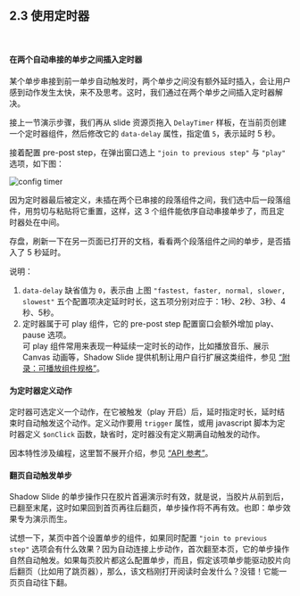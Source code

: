 2.3 使用定时器
--------------

&nbsp;

#### 在两个自动串接的单步之间插入定时器

某个单步串接到前一单步自动触发时，两个单步之间没有额外延时插入，会让用户感到动作发生太快，来不及思考。这时，我们通过在两个单步之间插入定时器解决。

接上一节演示步骤，我们再从 slide 资源页拖入 `DelayTimer` 样板，在当前页创建一个定时器组件，然后修改它的 `data-delay` 属性，指定值 `5`，表示延时 5 秒。

接着配置 pre-post step，在弹出窗口选上 `"join to previous step"` 与 `"play"` 选项，如下图：

![config timer](md/res/join_timer.png)

因为定时器最后被定义，未插在两个已串接的段落组件之间，我们选中后一段落组件，用剪切与粘贴将它重置，这样，这 3 个组件能依序自动串接单步了，而且定时器处在中间。

存盘，刷新一下在另一页面已打开的文档，看看两个段落组件之间的单步，是否插入了 5 秒延时。

说明：
1. `data-delay` 缺省值为 `0`，表示由 上图 `"fastest, faster, normal, slower, slowest"` 五个配置项决定延时时长，这五项分别对应于：1秒、2秒、3秒、4秒、5秒。 
2. 定时器属于可 play 组件，它的 pre-post step 配置窗口会额外增加 play、pause 选项。   
可 play 组件常用来表现一种延续一定时长的动作，比如播放音乐、展示 Canvas 动画等，Shadow Slide 提供机制让用户自行扩展这类组件，参见 [“附录：可播放组件规格”](#6.1.)。

#### 为定时器定义动作

定时器可选定义一个动作，在它被触发（play 开启）后，延时指定时长，延时结束时自动触发这个动作。定义动作要用 `trigger` 属性，或用 javascript 脚本为定时器定义 `$onClick` 函数，缺省时，定时器没有定义期满自动触发的动作。

因本特性涉及编程，这里暂不展开介绍，参见 [“API 参考”](#6.3.)。

#### 翻页自动触发单步

Shadow Slide 的单步操作只在胶片首遍演示时有效，就是说，当胶片从前到后，已翻至末尾，这时如果回到首页再往后翻页，单步操作将不再有效。也即：单步效果专为演示而生。

试想一下，某页中首个设置单步的组件，如果同时配置 `"join to previous step"` 选项会有什么效果？因为自动连接上步动作，首次翻至本页，它的单步操作自然自动触发。如果每页胶片都这么配置单步，而且，假定该项单步能驱动胶片向后翻页（比如用了跳页器），那么，该文档刚打开阅读时会发什么？没错！它能一页页自动往下翻。

&nbsp;
